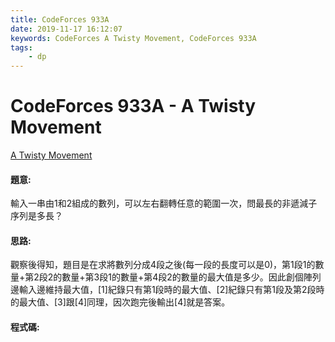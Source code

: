 ```yaml
---
title: CodeForces 933A
date: 2019-11-17 16:12:07
keywords: CodeForces A Twisty Movement, CodeForces 933A
tags:
    - dp
---
```

# CodeForces 933A - A Twisty Movement
[A Twisty Movement](https://codeforces.com/problemset/problem/933/A)

#### 題意:
輸入一串由1和2組成的數列，可以左右翻轉任意的範圍一次，問最長的非遞減子序列是多長？
<!-- more -->
#### 思路:
觀察後得知，題目是在求將數列分成4段之後(每一段的長度可以是0)，第1段1的數量+第2段2的數量+第3段1的數量+第4段2的數量的最大值是多少。因此創個陣列邊輸入邊維持最大值，[1]紀錄只有第1段時的最大值、[2]紀錄只有第1段及第2段時的最大值、[3]跟[4]同理，因次跑完後輸出[4]就是答案。

#### 程式碼:
<script src="https://gist.github.com/89snnfk561/7ed0e505140cd7796ab9db94fe515dec.js"></script>


